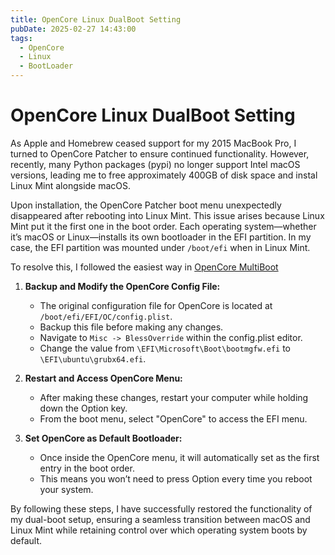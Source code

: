 ```yaml
---
title: OpenCore Linux DualBoot Setting
pubDate: 2025-02-27 14:43:00
tags:
  - OpenCore
  - Linux
  - BootLoader
---
```


# OpenCore Linux DualBoot Setting

As Apple and Homebrew ceased support for my 2015 MacBook Pro, I turned to OpenCore Patcher to ensure continued functionality. However, recently, many Python packages (pypi) no longer support Intel macOS versions, leading me to free approximately 400GB of disk space and instal Linux Mint alongside macOS.

Upon installation, the OpenCore Patcher boot menu unexpectedly disappeared after rebooting into Linux Mint. This issue arises because Linux Mint put it the first one in the boot order. Each operating system—whether it’s macOS or Linux—installs its own bootloader in the EFI partition. In my case, the EFI partition was mounted under `/boot/efi` when in Linux Mint.

To resolve this, I followed the easiest way in [OpenCore MultiBoot](https://dortania.github.io/OpenCore-Multiboot/oc/linux.html)

1. **Backup and Modify the OpenCore Config File:**
   - The original configuration file for OpenCore is located at `/boot/efi/EFI/OC/config.plist`.
   - Backup this file before making any changes.
   - Navigate to `Misc -> BlessOverride` within the config.plist editor.
   - Change the value from `\EFI\Microsoft\Boot\bootmgfw.efi` to `\EFI\ubuntu\grubx64.efi`.

2. **Restart and Access OpenCore Menu:**
   - After making these changes, restart your computer while holding down the Option key.
   - From the boot menu, select "OpenCore" to access the EFI menu.

3. **Set OpenCore as Default Bootloader:**
   - Once inside the OpenCore menu, it will automatically set as the first entry in the boot order.
   - This means you won’t need to press Option every time you reboot your system.

By following these steps, I have successfully restored the functionality of my dual-boot setup, ensuring a seamless transition between macOS and Linux Mint while retaining control over which operating system boots by default.